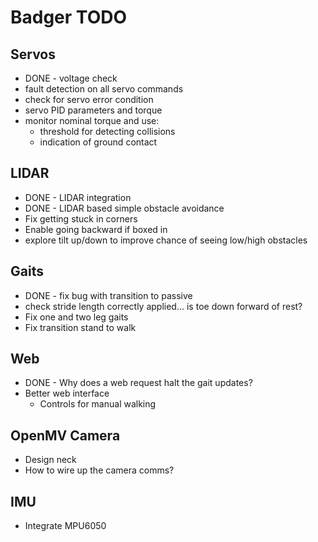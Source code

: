 

# Badger TODO

## Servos
* DONE - voltage check
* fault detection on all servo commands
* check for servo error condition
* servo PID parameters and torque
* monitor nominal torque and use:
  * threshold for detecting collisions
  * indication of ground contact


## LIDAR
* DONE - LIDAR integration
* DONE - LIDAR based simple obstacle avoidance
* Fix getting stuck in corners
* Enable going backward if boxed in
* explore tilt up/down to improve chance of seeing low/high obstacles


## Gaits
* DONE - fix bug with transition to passive
* check stride length correctly applied... is toe down forward of rest?
* Fix one and two leg gaits
* Fix transition stand to walk



## Web
* DONE - Why does a web request halt the gait updates?
* Better web interface
  * Controls for manual walking



## OpenMV Camera
* Design neck
* How to wire up the camera comms?


## IMU
* Integrate MPU6050
